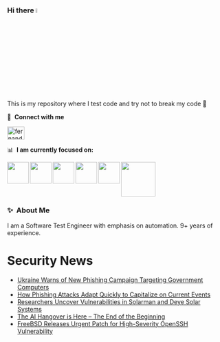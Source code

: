 ### Hi there <a href="https://www.gautamkrishnar.com/"><img src="https://media.giphy.com/media/hvRJCLFzcasrR4ia7z/giphy.gif" width="5%"></a>
This is my repository where I test code and try not to break my code :rofl:

🔗 &nbsp;**Connect with me**
<p align="left">
<a href="https://linkedin.com/in/fernandorlcruz" target="blank"><img align="center" src="https://raw.githubusercontent.com/rahuldkjain/github-profile-readme-generator/master/src/images/icons/Social/linked-in-alt.svg" alt="fernando cruz" height="30" width="40" /></a>
  
📊 &nbsp;**I am currently focused on:**

<img align="left" width='50' height='50' src="https://cdn.jsdelivr.net/gh/devicons/devicon/icons/python/python-original-wordmark.svg" />
<img align="left" width='50' height='50' src="https://cdn.jsdelivr.net/gh/devicons/devicon/icons/csharp/csharp-original.svg" />
<img align="left" width='50' height='50' src="https://cdn.jsdelivr.net/gh/devicons/devicon/icons/jenkins/jenkins-original.svg" />
<img align="left" width='50' height='50' src="https://specflow.org/wp-content/uploads/2021/05/SpecFlow-Icon.png" />
<img align="left" width='50' height='50' src="https://www.svgrepo.com/show/306098/githubactions.svg" />
<img width='80' height='80' src="https://cdn2.vectorstock.com/i/1000x1000/64/81/security-testing-concept-icon-safety-audit-key-vector-29166481.jpg" />
          
          
  
### ✨&nbsp; About Me

I am a Software Test Engineer with emphasis on automation. 9+ years of experience.

# Security News
<!-- BLOG-POST-LIST:START -->
- [Ukraine Warns of New Phishing Campaign Targeting Government Computers](https://thehackernews.com/2024/08/ukraine-warns-of-new-phishing-campaign.html)
- [How Phishing Attacks Adapt Quickly to Capitalize on Current Events](https://thehackernews.com/2024/08/how-phishing-attacks-adapt-quickly-to.html)
- [Researchers Uncover Vulnerabilities in Solarman and Deye Solar Systems](https://thehackernews.com/2024/08/researchers-uncover-vulnerabilities-in.html)
- [The AI Hangover is Here – The End of the Beginning](https://thehackernews.com/2024/08/the-ai-hangover-is-here-end-of-beginning.html)
- [FreeBSD Releases Urgent Patch for High-Severity OpenSSH Vulnerability](https://thehackernews.com/2024/08/freebsd-releases-urgent-patch-for-high.html)
<!-- BLOG-POST-LIST:END -->
